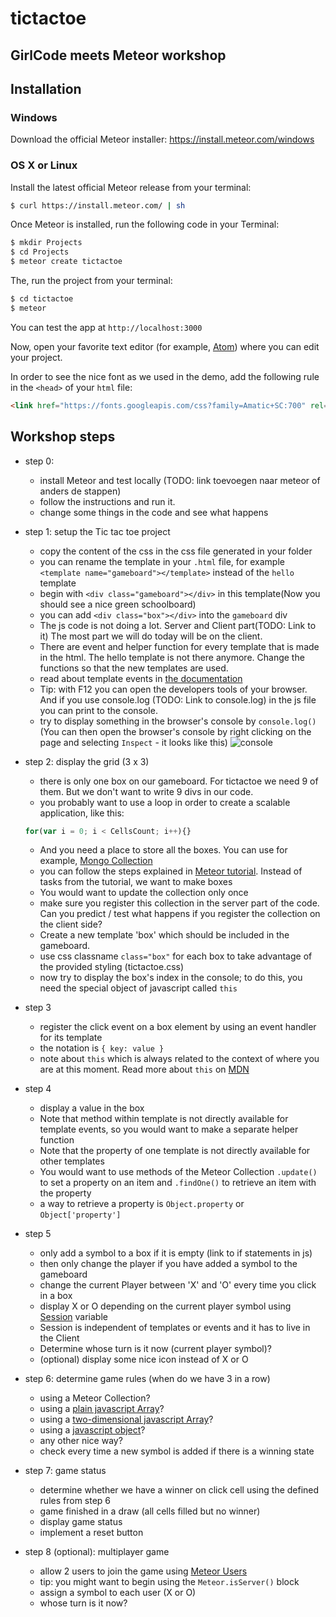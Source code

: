 # tictactoe
## GirlCode meets Meteor workshop

## Installation
### Windows
Download the official Meteor installer: https://install.meteor.com/windows

### OS X or Linux
Install the latest official Meteor release from your terminal:
``` sh
$ curl https://install.meteor.com/ | sh
```

Once Meteor is installed, run the following code in your Terminal:
```sh
$ mkdir Projects
$ cd Projects
$ meteor create tictactoe
```

The, run the project from your terminal:
``` sh
$ cd tictactoe
$ meteor
```

You can test the app at `http://localhost:3000`

Now, open your favorite text editor (for example, [Atom](https://atom.io/)) where you can edit your project.

In order to see the nice font as we used in the demo, add the following rule in the `<head>` of your `html` file:
```html
<link href="https://fonts.googleapis.com/css?family=Amatic+SC:700" rel="stylesheet" type="text/css">
```

## Workshop steps
- step 0:
  - install Meteor and test locally (TODO: link toevoegen naar meteor of anders de stappen)
  - follow the instructions and run it.
  - change some things in the code and see what happens
- step 1: setup the Tic tac toe project
  - copy the content of the css in the css file generated in your folder
  - you can rename the template in your `.html` file, for example `<template name="gameboard"></template>` instead of the `hello` template
  - begin with `<div class="gameboard"></div>` in this template(Now you should see a nice green schoolboard)
  - you can add `<div class="box"></div>` into the `gameboard` div
  - The js code is not doing a lot. Server and Client part(TODO: Link to it) The most part we will do today will be on the client.
  - There are event and helper function for every template that is made in the html. The hello template is not there anymore. Change the functions so that the new templates are used.
  - read about template events in [the documentation](http://docs.meteor.com/#/full/template_events)
  - Tip: with F12 you can open the developers tools of your browser. And if you use console.log (TODO: Link to console.log) in the js file you can print to the console.
  - try to display something in the browser's console by `console.log()` (You can then open the browser's console by right clicking on the page and selecting `Inspect` - it looks like this) ![console](https://developer.chrome.com/devtools/docs/console-files/log-element.png)
- step 2: display the grid (3 x 3)
  - there is only one box on our gameboard. For tictactoe we need 9 of them. But we don't want to write 9 divs in our code.
  - you probably want to use a loop in order to create a scalable application, like this:
  ```javascript
  for(var i = 0; i < CellsCount; i++){}
    ```
  - And you need a place to store all the boxes. You can use for example, [Mongo Collection](http://docs.meteor.com/#/full/mongo_collection)
  - you can follow the steps explained in [Meteor tutorial](https://www.meteor.com/tutorials/blaze/templates). Instead of tasks from the tutorial, we want to make boxes
  - You would want to update the collection only once
  - make sure you register this collection in the server part of the code. Can you predict / test what happens if you register the collection on the client side?
  - Create a new template 'box' which should be included in the gameboard.
  - use css classname `class="box"` for each box to take advantage of the provided styling (tictactoe.css)
  - now try to display the box's index in the console; to do this, you need the special object of javascript called `this`
- step 3
  - register the click event on a box element by using an event handler for its template
  - the notation is `{ key: value }`
  - note about `this` which is always related to the context of where you are at this moment. Read more about `this` on [MDN](https://developer.mozilla.org/en-US/docs/Web/JavaScript/Reference/Operators/this)
- step 4
  - display a value in the box
  - Note that method within template is not directly available for template events, so you would want to make a separate helper function
  - Note that the property of one template is not directly available for other templates
  - You would want to use methods of the Meteor Collection `.update()` to set a property on an item and `.findOne()` to retrieve an item with the property
  - a way to retrieve a property is `Object.property` or `Object['property']`
- step 5
  - only add a symbol to a box if it is empty (link to if statements in js)
  - then only change the player if you have added a symbol to the gameboard
  - change the current Player between 'X' and 'O' every time you click in a box
  - display X or O depending on the current player symbol using [Session](http://docs.meteor.com/#/full/session) variable
  - Session is independent of templates or events and it has to live in the Client
  - Determine whose turn is it now (current player symbol)?
  - (optional) display some nice icon instead of X or O
- step 6: determine game rules (when do we have 3 in a row)
  - using a Meteor Collection?
  - using a [plain javascript Array](https://developer.mozilla.org/en-US/docs/Web/JavaScript/Reference/Global_Objects/Array)?
  - using a [two-dimensional javascript Array](http://stackoverflow.com/questions/966225/how-can-i-create-a-two-dimensional-array-in-javascript)?
  - using a [javascript object](https://developer.mozilla.org/en-US/docs/Web/JavaScript/Reference/Operators/Object_initializer)?
  - any other nice way?
  - check every time a new symbol is added if there is a winning state


- step 7: game status
  - determine whether we have a winner on click cell using the defined rules from step 6
  - game finished in a draw (all cells filled but no winner)
  - display game status
  - implement a reset button
- step 8 (optional): multiplayer game
  - allow 2 users to join the game using [Meteor Users](http://docs.meteor.com/#/full/meteor_user)
  - tip: you might want to begin using the `Meteor.isServer()` block
  - assign a symbol to each user (X or O)
  - whose turn is it now?
